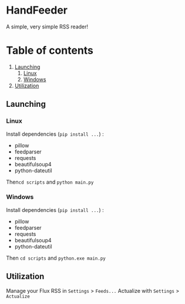 
# HandFeeder

A simple, very simple RSS reader!

# Table of contents
1. [Launching](#launching)
    1. [Linux](#linux)
    2. [Windows](#windows)
2. [Utilization](#utilization)
  

## Launching

### Linux
Install dependencies (`pip install ...`) :

* pillow
* feedparser
* requests
* beautifulsoup4
* python-dateutil

Then`cd scripts` and `python main.py`

### Windows
Install dependencies (`pip install ...`) :

* pillow
* feedparser
* requests
* beautifulsoup4
* python-dateutil

Then `cd scripts` and `python.exe main.py`

  

## Utilization

Manage your Flux RSS in `Settings` > `Feeds...`
Actualize with `Settings` > `Actualize`
